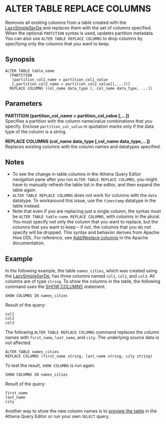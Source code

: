 # ALTER TABLE REPLACE COLUMNS<a name="alter-table-replace-columns"></a>

Removes all existing columns from a table created with the [LazySimpleSerDe](lazy-simple-serde.md) and replaces them with the set of columns specified\. When the optional `PARTITION` syntax is used, updates partition metadata\. You can also use `ALTER TABLE REPLACE COLUMNS` to drop columns by specifying only the columns that you want to keep\.

## Synopsis<a name="synopsis"></a>

```
ALTER TABLE table_name 
  [PARTITION 
   (partition_col1_name = partition_col1_value
   [,partition_col2_name = partition_col2_value][,...])]
  REPLACE COLUMNS (col_name data_type [, col_name data_type, ...])
```

## Parameters<a name="parameters"></a>

**PARTITION \(partition\_col\_name = partition\_col\_value \[,\.\.\.\]\)**  
Specifies a partition with the column name/value combinations that you specify\. Enclose `partition_col_value` in quotation marks only if the data type of the column is a string\.

**REPLACE COLUMNS \(col\_name data\_type \[,col\_name data\_type,\.\.\.\]\)**  
Replaces existing columns with the column names and datatypes specified\.

## Notes<a name="alter-table-replace-columns-notes"></a>
+ To see the change in table columns in the Athena Query Editor navigation pane after you run `ALTER TABLE REPLACE COLUMNS`, you might have to manually refresh the table list in the editor, and then expand the table again\.
+ `ALTER TABLE REPLACE COLUMNS` does not work for columns with the `date` datatype\. To workaround this issue, use the `timestamp` datatype in the table instead\.
+ Note that even if you are replacing just a single column, the syntax must be `ALTER TABLE table-name REPLACE COLUMNS`, with *columns* in the plural\. You must specify not only the column that you want to replace, but the columns that you want to keep – if not, the columns that you do not specify will be dropped\. This syntax and behavior derives from Apache Hive DDL\. For reference, see [Add/Replace columns](https://cwiki.apache.org/confluence/display/Hive/LanguageManual+DDL#LanguageManualDDL-Add/ReplaceColumns) in the Apache documentation\. 

## Example<a name="alter-table-replace-columns-example"></a>

In the following example, the table `names_cities`, which was created using the [LazySimpleSerDe](lazy-simple-serde.md), has three columns named `col1`, `col2`, and `col3`\. All columns are of type `string`\. To show the columns in the table, the following command uses the [SHOW COLUMNS](show-columns.md) statement\.

```
SHOW COLUMNS IN names_cities
```

Result of the query:

```
col1
col2
col3
```

The following `ALTER TABLE REPLACE COLUMNS` command replaces the column names with `first_name`, `last_name`, and `city`\. The underlying source data is not affected\.

```
ALTER TABLE names_cities
REPLACE COLUMNS (first_name string, last_name string, city string)
```

To test the result, `SHOW COLUMNS` is run again\.

```
SHOW COLUMNS IN names_cities
```

Result of the query:

```
first_name
last_name
city
```

Another way to show the new column names is to [preview the table](creating-tables.md#creating-tables-showing-table-information) in the Athena Query Editor or run your own `SELECT` query\.